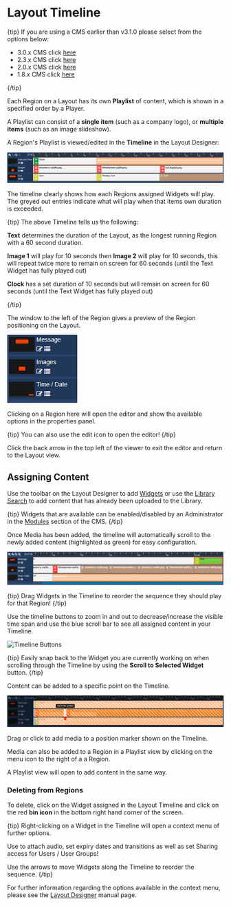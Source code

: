 <!--toc=layouts-->

# Layout Timeline

{tip}
If you are using a CMS earlier than v3.1.0 please select from the options below:

- 3.0.x CMS click [here](layouts_timeline_3.html)
- 2.3.x CMS click [here](layouts_timeline_3.html)
- 2.0.x CMS click [here](layouts_timeline_2.0.html)
- 1.8.x CMS click [here](layouts_playlists_1.8.html)

{/tip}

Each Region on a Layout has its own **Playlist** of content, which is shown in a specified order by a Player. 

A Playlist can consist of a **single item** (such as a company logo), or **multiple items** (such as an image slideshow).

A Region's Playlist is viewed/edited in the **Timeline** in the Layout Designer:  

![Region Timeline](img/v3_layouts_region_timeline.png)

The timeline clearly shows how each Regions assigned Widgets will play. The greyed out entries indicate what will play when that items own duration is exceeded.

{tip}
The above Timeline tells us the following:

**Text** determines the duration of the Layout, as the longest running Region with a 60 second duration.

**Image 1** will play for 10 seconds then **Image 2** will play for 10 seconds, this will repeat twice more to remain on screen for 60 seconds (until the Text Widget has fully played out)

**Clock** has a set duration of 10 seconds but will remain on screen for 60 seconds (until the Text Widget has fully played out)

{/tip}

The window to the left of the Region gives a preview of the Region positioning on the Layout. 

![Region Position Preview](img/v3_layouts_timeline_region_position_preview.png)

Clicking on a Region here will open the editor and show the available options in the properties panel.

{tip}
You can also use the edit icon to open the editor!
{/tip}

Click the back arrow in the top left of the viewer to exit the editor and return to the Layout view.

## Assigning Content

Use the toolbar on the Layout Designer to add [Widgets](layouts_widgets.html) or use the [Library Search](layouts_library_search.html) to add content that has already been uploaded to the Library.

{tip}
Widgets that are available can be enabled/disabled by an Administrator in the [Modules](media_modules.html) section of the CMS.
{/tip}

Once Media has been added, the timeline will automatically scroll to the newly added content (highlighted as green) for easy configuration.

![Scroll to Media](img/v3_layouts_added_media_scroll.png)

{tip}
Drag Widgets in the Timeline to reorder the sequence they should play for that Region!
{/tip}

Use the timeline buttons to zoom in and out to decrease/increase the visible time span and use the blue scroll bar to see all assigned content in your Timeline.

![Timeline Buttons](img/v2.3_layouts_timeline_buttons.png)

{tip}
Easily snap back to the Widget you are currently working on when scrolling through the Timeline by using the **Scroll to Selected Widget** button.
{/tip}

Content can be added to a specific point on the Timeline. 

![Specific Point](img/v3_layouts_timeline_point_marker.png)

Drag or click to add media to a position marker shown on the Timeline.

Media can also be added to a Region in a Playlist view by clicking on the menu icon to the right of a a Region.

A Playlist view will open to add content in the same way.

### Deleting from Regions

To delete, click on the Widget assigned in the Layout Timeline and click on the red **bin icon** in the bottom right hand corner of the screen. 

{tip}
Right-clicking on a Widget in the Timeline will open a context menu of further options.

Use to attach audio, set expiry dates and transitions as well as set Sharing access for Users / User Groups!

Use the arrows to move Widgets along the Timeline to reorder the sequence.
{/tip}

For further information regarding the options available in the context menu, please see the [Layout Designer](layouts_designer.html) manual page.







